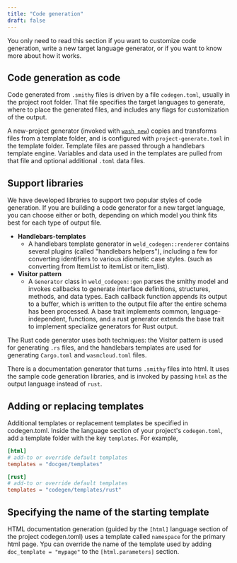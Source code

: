 ```yaml
---
title: "Code generation"
draft: false
---
```


You only need to read this section if you want to customize code generation, write a new target language generator, or if you want to know more about how it works.

## Code generation as code

Code generated from `.smithy` files is driven by a file `codegen.toml`, usually in the project root folder. That file specifies the target languages to generate, where to place the generated files, and includes any flags for customization of the output.

A new-project generator (invoked with [`wash new`](/docs/ecosystem/wash)) copies and transforms files from a template folder, and is configured with `project-generate.toml` in the template folder. Template files are passed through a handlebars template engine. Variables and data used in the templates are pulled from that file and optional additional `.toml` data files.

## Support libraries

We have developed libraries to support two popular styles of code generation. If you are building a code generator for a new target language, you can choose either or both, depending on which model you think fits best for each type of output file.

- **Handlebars-templates**
  - A handlebars template generator in `weld_codegen::renderer` contains several plugins (called "handlebars helpers"), including a few for converting identifiers to various idiomatic case styles. (such as converting from ItemList to itemList or item_list).
- **Visitor pattern**
  - A `Generator` class in `weld_codegen::gen` parses the smithy model and invokes callbacks to generate interface definitions, structures, methods, and data types. Each callback function appends its output to a buffer, which is written to the output file after the entire schema has been processed. A base trait implements common, language-independent, functions, and a rust generator extends the base trait to implement specialize generators for Rust output.

The Rust code generator uses both techniques: the Visitor pattern is used for generating `.rs` files, and the handlebars templates are used for generating `Cargo.toml` and `wasmcloud.toml` files.

There is a documentation generator that turns `.smithy` files into html. It uses the sample code generation libraries, and is invoked by passing `html` as the output language instead of `rust`.

## Adding or replacing templates

Additional templates or replacement templates be specified in codegen.toml. Inside the language section of your project's `codegen.toml`, add a template folder with the key `templates`. For example,

```toml
[html]
# add-to or override default templates
templates = "docgen/templates"
```

```toml
[rust]
# add-to or override default templates
templates = "codegen/templates/rust"
```

## Specifying the name of the starting template

HTML documentation generation (guided by the `[html]` language section of the project codegen.toml) uses a template called `namespace` for the primary html page. Ypu can override the name of the template used by adding `doc_template = "mypage"` to the `[html.parameters]` section.
